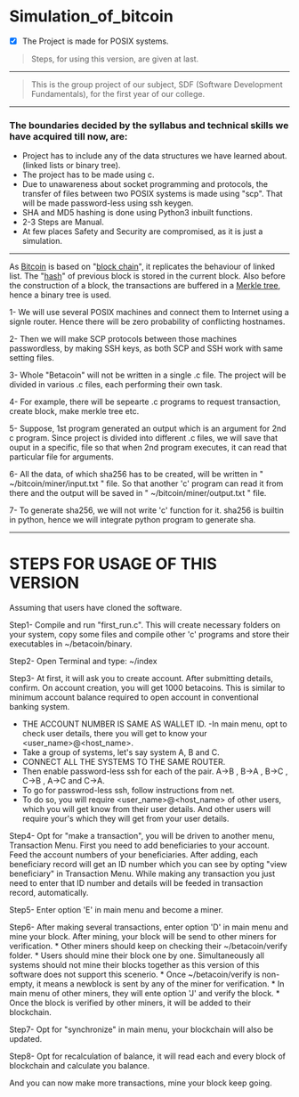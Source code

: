 # Simulation_of_bitcoin
- [x] The Project is made for POSIX systems.

> Steps, for using this version, are given at last.
----------------------------------------------------------------------------------------------------
> This is the group project of our subject, SDF (Software Development Fundamentals), for the first year of our college.
----------------------------------------------------------------------------------------------------
### The boundaries decided by the syllabus and technical skills we have acquired till now, are:
- Project has to include any of the data structures we have learned about. (linked lists or binary tree).
- The project has to be made using c.
- Due to unawareness about socket programming and protocols, the transfer of files between two POSIX systems is made using "scp". That will be made password-less using ssh keygen.
- SHA and MD5 hashing is done using Python3 inbuilt functions.
- 2-3 Steps are Manual.
- At few places Safety and Security are compromised, as it is just a simulation.

----------------------------------------------------------------------------------------------------
As [Bitcoin](https://en.wikipedia.org/wiki/Bitcoin) is based on "[block chain](https://en.wikipedia.org/wiki/Blockchain)", it replicates the behaviour of linked list. The "[hash](https://en.wikipedia.org/wiki/Cryptographic_hash_function)" of previous block is stored in the current block. Also before the construction of a block, the transactions are buffered in a [Merkle tree](https://en.wikipedia.org/wiki/Merkle_tree), hence a binary tree is used.

1- We will use several POSIX machines and connect them to Internet using a signle router. Hence there will be zero probability of conflicting hostnames. 

2- Then we will make SCP protocols between those machines passwordless, by making SSH keys, as both SCP and SSH work with same setting files. 

3- Whole "Betacoin" will not be written in a single .c file. The project will be divided in various .c files, each performing their own task.

4- For example, there will be sepearte .c programs to request transaction, create block, make merkle tree etc.

5- Suppose, 1st program generated an output which is an argument for 2nd c program. Since project is divided into different .c files, we will save that ouput in a specific, file so that when 2nd program executes, it can read that particular file for arguments. 

6- All the data, of which sha256 has to be created, will be written in " ~/bitcoin/miner/input.txt " file. So that another 'c' program can read it from there and the output will be saved in " ~/bitcoin/miner/output.txt " file.

7- To generate sha256, we will not write 'c' function for it. sha256 is builtin in python, hence we will integrate python program to generate sha.

----------------------------------------------------------------------------------------------------

# STEPS FOR USAGE OF THIS VERSION

Assuming that users have cloned the software.

Step1- Compile and run "first_run.c". This will create necessary folders on your system, copy some files and compile other 'c' programs and store their executables in ~/betacoin/binary.

Step2- Open Terminal and type: ~/index

Step3- At first, it will ask you to create account. After submitting details, confirm.
 On account creation, you will get 1000 betacoins. This is similar to minimum account balance required to open account in conventional banking system.
  - THE ACCOUNT NUMBER IS SAME AS WALLET ID.
  -In main menu, opt to check user details, there you will get to know your <user_name>@<host_name>.
  - Take a group of systems, let's say system A, B and C.
  - CONNECT ALL THE SYSTEMS TO THE SAME ROUTER.
  - Then enable password-less ssh for each of the pair. A->B , B->A , B->C , C->B , A->C and C->A.
  - To go for passwrod-less ssh, follow instructions from net.
  - To do so, you will require <user_name>@<host_name> of other users, which you will get know from    their user details. And other users will require your's which they will get from your user        details.

Step4- Opt for "make a transaction", you will be driven to another menu, Transaction Menu. 
 First you need to add beneficiaries to your account. Feed the account numbers of your beneficiaries.
 After adding, each beneficiary record will get an ID number which you can see by opting "view beneficiary" in Transaction Menu. 
   While making any transaction you just need to enter that ID number and details will be feeded in transaction record, automatically.

Step5- Enter option 'E' in main menu and become a miner.   

Step6- After making several transactions, enter option 'D' in main menu and mine your block. After mining, your block will be send to other miners for verification. 
    * Other miners should keep on checking their ~/betacoin/verify folder.
    * Users should mine their block one by one. Simultaneously all systems should not mine their blocks together as this version of this software does not support this scenerio.
    * Once ~/betacoin/verify is non-empty, it means a newblock is sent by any of the miner for verification.
    * In main menu of other miners, they will ente option 'J' and verify the block.
    * Once the block is verified by other miners, it will be added to their blockchain.

Step7- Opt for "synchronize" in main menu, your blockchain will also be updated.

Step8- Opt for recalculation of balance, it will read each and every block of blockchain and calculate you balance.

And you can now make more transactions, mine your block keep going. 



